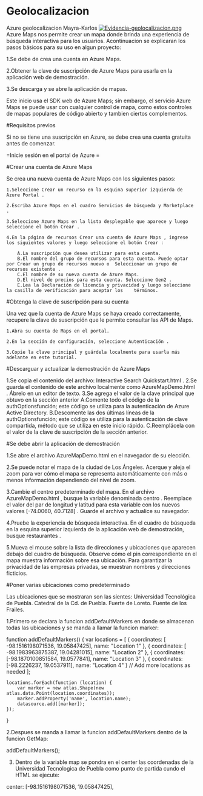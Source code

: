 # Geolocalizacion
Azure geolocalizacion Mayra-Karlos
[![Evidencia-geolocalizacion.png](https://i.postimg.cc/ZY8nJBPs/Evidencia-geolocalizacion.png)](https://postimg.cc/14zsHzjD)
Azure Maps nos permite crear un mapa donde brinda una experiencia de búsqueda interactiva para los usuarios. Acontinuacion se explicaran los pasos básicos para su uso en algun proyecto:

1.Se debe de crea una cuenta en Azure Maps.

2.Obtener la clave de suscripción de Azure Maps para usarla en la aplicación web de demostración.

3.Se descarga y se abre la aplicación de mapas.


Este inicio usa el SDK web de Azure Maps; sin embargo, el servicio Azure Maps se puede usar con cualquier control de mapa, como estos controles de mapas populares de código abierto y tambien ciertos complementos.

#Requisitos previos

Si no se tiene una suscripción en Azure, se debe crea una cuenta gratuita antes de comenzar.

=Inicie sesión en el portal de Azure =


#Crear una cuenta de Azure Maps

Se crea una nueva cuenta de Azure Maps con los siguientes pasos:

	1.Seleccione Crear un recurso en la esquina superior izquierda de Azure Portal .

	2.Escriba Azure Maps en el cuadro Servicios de búsqueda y Marketplace .

	3.Seleccione Azure Maps en la lista desplegable que aparece y luego seleccione el botón Crear .

	4.En la página de recursos Crear una cuenta de Azure Maps , ingrese los siguientes valores y luego seleccione el botón Crear :

		A.La suscripción que desea utilizar para esta cuenta.
		B.El nombre del grupo de recursos para esta cuenta. Puede optar por Crear un grupo de recursos nuevo o 	Seleccionar un grupo de recursos existente .
		C.El nombre de su nueva cuenta de Azure Maps.
		D.El nivel de precios para esta cuenta. Seleccione Gen2 .
		E.Lea la Declaración de licencia y privacidad y luego seleccione la casilla de verificación para aceptar los 	términos.


#Obtenga la clave de suscripción para su cuenta

Una vez que la cuenta de Azure Maps se haya creado correctamente, recupere la clave de suscripción que le permite consultar las API de Maps.

	1.Abra su cuenta de Maps en el portal.

	2.En la sección de configuración, seleccione Autenticación .

	3.Copie la clave principal y guárdela localmente para usarla más adelante en este tutorial.


#Descarguar y actualizar la demostración de Azure Maps

1.Se copia el contenido del archivo: Interactive Search Quickstart.html .
2.Se guarda el contenido de este archivo localmente como AzureMapDemo.html . Ábrelo en un editor de texto.
3.Se agrega el valor de la clave principal que obtuvo en la sección anterior
  	A.Comente todo el código de la authOptionsfunción; este código se utiliza para la autenticación de Azure Active 
  	Directory.
	B.Descomente las dos últimas líneas de la authOptionsfunción; este código se utiliza para la autenticación de 	clave compartida, método que se utiliza en este 	inicio rápido.
	C.Reemplácela <Your Azure Maps Key>con el valor de la clave de suscripción de la sección anterior.

#Se debe abrir la aplicación de demostración

1.Se abre el archivo AzureMapDemo.html en el navegador de su elección.

2.Se puede notar el mapa de la ciudad de Los Ángeles. Acerque y aleja el zoom para ver cómo el mapa se representa automáticamente con más o menos información dependiendo del nivel de zoom.

3.Cambie el centro predeterminado del mapa. En el archivo AzureMapDemo.html , busque la variable denominada centro . Reemplace el valor del par de longitud y latitud para esta variable con los nuevos valores [-74.0060, 40.7128] . Guarde el archivo y actualice su navegador.

4.Pruebe la experiencia de búsqueda interactiva. En el cuadro de búsqueda en la esquina superior izquierda de la aplicación web de demostración, busque restaurantes .

5.Mueva el mouse sobre la lista de direcciones y ubicaciones que aparecen debajo del cuadro de búsqueda. Observe cómo el pin correspondiente en el mapa muestra información sobre esa ubicación. Para garantizar la privacidad de las empresas privadas, se muestran nombres y direcciones ficticios.

#Poner varias ubicaciones como predeterminado 

Las ubicaciones que se mostraran son las sientes:
		Universidad Tecnológica de Puebla.
		Catedral de la Cd. de Puebla.
		Fuerte de Loreto.
		Fuente de los Frailes.

1.Primero se declara la funcion addDefaultMarkers en donde se almacenan todas las ubicaciones y se manda a llamar la funcion marker:

 function addDefaultMarkers() {
    var locations = [
        { coordinates: [ -98.1516198071536, 19.05847425], name: "Location 1" },
        { coordinates: [  -98.1983963875387, 19.04281015], name: "Location 2" },
        { coordinates: [-98.1870100851584, 19.0577841], name: "Location 3" },
        { coordinates: [-98.2226237, 19.0537911], name: "Location 4" }
        // Add more locations as needed
    ];

    locations.forEach(function (location) {
        var marker = new atlas.Shape(new atlas.data.Point(location.coordinates));
        marker.addProperty('name', location.name);
        datasource.add([marker]);
    });
}


2.Despues se manda a llamar la funcion addDefaultMarkers dentro de la funcion GetMap: 

addDefaultMarkers();

3. Dentro de la variable map se pondra en el center las coordenadas de la Universidad Tecnologica de Puebla como punto de partida cundo el HTML se ejecute:

center: [-98.1516198071536, 19.05847425],





